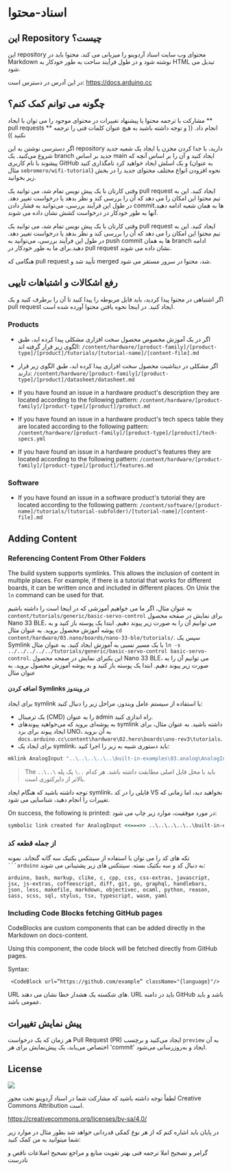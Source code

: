# اسناد-محتوا

## این Repository چیست؟

این repository محتوای وب سایت اسناد آردوینو را میزبانی می کند.  محتوا باید در Markdown نوشته شود و در طول فرآیند ساخت به طور خودکار به HTML تبدیل می شود.

در این آدرس در دسترس است:
<https://docs.arduino.cc>

## چگونه می توانم کمک کنم؟
مشارکت با ترجمه محتوا یا پیشنهاد تغییرات در محتوای موجود را می توان با ایجاد ** pull requests ** انجام داد.
(( و توجه داشته باشید به هیچ عنوان کلمات فنی را ترجمه نکنید ))

اگر دسترسی نوشتن به این repository دارید، با جدا کردن مخزن یا ایجاد یک شعبه جدید شروع می‌کنید.  یک branch جدید بر اساس main ایجاد کنید و آن را بر اساس آنچه که پیشوند با نام کاربری GitHub و یک اسلش ایجاد خواهید کرد نامگذاری کنید (به عنوان مثال `sebromero/wifi-tutorial`)
نحوه افزودن انواع مختلف محتوای جدید را در بخش زیر بخوانید.

وقتی کارتان با یک پیش نویس تمام شد، می توانید یک pull request ایجاد کنید.
این به تیم محتوا این امکان را می دهد که آن را بررسی کند و نظر بدهد یا درخواست تغییر دهد.
در طول این فرآیند بررسی، می‌توانید به فشار دادن commit‌ها به همان شعبه ادامه دهید.  آنها به طور خودکار در درخواست کشش نشان داده می شوند.

وقتی کارتان با یک پیش نویس تمام شد، می توانید یک pull request ایجاد کنید.  این به تیم محتوا این امکان را می دهد که آن را بررسی کند و نظر بدهد یا درخواست تغییر دهد.
در طول این فرآیند بررسی، می‌توانید به push commit‌ ها به همان branch ادامه دهید.برای ما به طور خودکار در pull request نشان داده می شوند.

هنگامی که pull request تأیید شد و merged شد، محتوا در سرور مستقر می شود.


## رفع اشکالات و اشتباهات تایپی

اگر اشتباهی در محتوا پیدا کردید، باید فایل مربوطه را پیدا کنید تا آن را برطرف کنید و یک pull request ایجاد کنید.  در اینجا نحوه یافتن محتوا آورده شده است.

### Products

- اگر در یک آموزش مخصوص محصول سخت افزاری مشکلی پیدا کرده اید، طبق الگوی زیر قرار گرفته اند:
  `/content/hardware/[product-family]/[product-type]/[product]/tutorials/[tutorial-name]/[content-file].md`

- اگر مشکلی در دیتاشیت محصول سخت افزاری پیدا کرده اید، طبق الگوی زیر قرار دارند:
  `/content/hardware/[product-family]/[product-type]/[product]/datasheet/datasheet.md`

- If you have found an issue in a hardware product's description they are located according to the following pattern:
  `/content/hardware/[product-family]/[product-type]/[product]/product.md`

- If you have found an issue in a hardware product's tech specs table they are located according to the following pattern:
  `/content/hardware/[product-family]/[product-type]/[product]/tech-specs.yml`

- If you have found an issue in a hardware product's features they are located according to the following pattern:
  `/content/hardware/[product-family]/[product-type]/[product]/features.md`

### Software

- If you have found an issue in a software product's tutorial they are located according to the following pattern:
  `/content/software/[product-name]/tutorials/(tutorial-subfolder)/[tutorial-name]/[content-file].md`

## Adding Content

### Referencing Content From Other Folders

The build system supports symlinks. This allows the inclusion of content in multiple places. For example, if there is a tutorial that works for different boards, it can be written once and included in different places. On Unix the `ln` command can be used for that.

به عنوان مثال، اگر ما می خواهیم آموزشی که در اینجا است را داشته باشیم
`content/tutorials/generic/basic-servo-control` برای نمایش در صفحه محصول Nano 33 BLE، می توانیم آن را به صورت زیر پیوند دهیم.  ابتدا یک پوسته باز کنید و به پوشه آموزش محصول بروید.  به عنوان مثال `cd content/hardware/03.nano/boards/nano-33-ble/tutorials/`. سپس یک Symlink با یک مسیر نسبی به آموزش ایجاد کنید.  به عنوان مثال `ln -s ../../../../../tutorials/generic/basic-servo-control basic-servo-control`. این یکبرای نمایش در صفحه محصول Nano 33 BLE، می توانیم آن را به صورت زیر پیوند دهیم.  ابتدا یک پوسته باز کنید و به پوشه آموزش محصول بروید.  به عنوان مثال

#### اضافه کردن Symlinks در ویندوز

برای ایجاد symlink با استفاده از سیستم عامل ویندوز، مراحل زیر را دنبال کنید:

- یک ترمینال (CMD) را به عنوان admin راه اندازی کنید.
- به پوشه‌ای بروید که می‌خواهید پیوندهای symlink داشته باشید.  به عنوان مثال، برای ایجاد پیوند برای برد UNO، به آن بروید
`docs.arduino.cc\content\hardware\02.hero\boards\uno-rev3\tutorials`.
- برای ایجاد یک symlink، باید دستوری شبیه به زیر را اجرا کنید:

```cmd
mklink AnalogInput "..\..\..\..\..\built-in-examples\03.analog\AnalogInput"
```

> The `..\..\` باید با محل فایل اصلی مطابقت داشته باشد.  هر کدام `..\` یک پله بالاتر از دایرکتوری است.


توجه داشته باشید که هنگام ایجاد symlink، فایلی را در کد VS نخواهید دید، اما زمانی که تغییرات را انجام دهید، شناسایی می شود.

On success, the following is printed:
در مورد موفقیت، موارد زیر چاپ می شود:
```cmd
symbolic link created for AnalogInput <<===>> ..\..\..\..\..\built-in-examples\03.analog\AnalogInput
```

### از جمله قطعه کد

تکه های کد را می توان با استفاده از سینتکس بکتیک سه گانه گنجاند. نمونه ` ```arduino`  به دنبال کد و سه بکتیک بسته.  سینتکس های زیر پشتیبانی می شوند:
```
arduino, bash, markup, clike, c, cpp, css, css-extras, javascript, jsx, js-extras, coffeescript, diff, git, go, graphql, handlebars, json, less, makefile, markdown, objectivec, ocaml, python, reason, sass, scss, sql, stylus, tsx, typescript, wasm, yaml
```

### Including Code Blocks fetching GitHub pages

CodeBlocks are custom components that can be added directly in the Markdown on docs-content.

Using this component, the code block will be fetched directly from GitHub pages.

Syntax:

` <CodeBlock url=”https://github.com/example” className="{language}"/>`

URL های شکسته یک هشدار خطا نشان می دهند.  URL باید در دامنه GitHub باشد و باید عمومی باشد.

## پیش نمایش تغییرات

هر زمان که یک درخواست Pull Request (PR) ایجاد می‌کنید و برچسب `preview` به آن اختصاص می‌یابد، یک پیش‌نمایش برای هر 'commit' ایجاد و به‌روزرسانی می‌شود.

## License

![](https://i.creativecommons.org/l/by-sa/3.0/88x31.png)

لطفاً توجه داشته باشید که مشارکت شما در اسناد آردوینو تحت مجوز Creative Commons Attribution است.

https://creativecommons.org/licenses/by-sa/4.0/

در پایان باید اشاره کنم که از هر نوع کمکی قدردانی خواهد شد بطور مثال در موارد زیر شما میتوانید به من کمک کنید:

گرامر و تصحیح املا
ترجمه فنی بهتر
تقویت منابع و مراجع
تصحیح اصلاعات ناقص و نادرست

